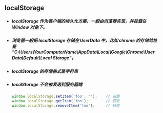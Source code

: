 ## localStorage
- ##### localStorage 作为客户端的持久化方案，一般由浏览器实现，并挂载在 Window 对象下。

- ##### 浏览器一般把 localStorage 存储在 UserData 中，比如 chrome 的存储地址是 "C:\Users\YourComputerName\AppData\Local\Google\Chrome\User Data\Default\Local Storage"。

- ##### localStorage 的存储格式是字符串

- ##### localStorage 不会被发送到服务器端

  ```javascript
  window.localStorage.setItem('foo', '');    // 设置
  window.localStorage.getItem('foo');        // 获取
  window.localStorage.removeItem('foo');     // 移除
  ```
